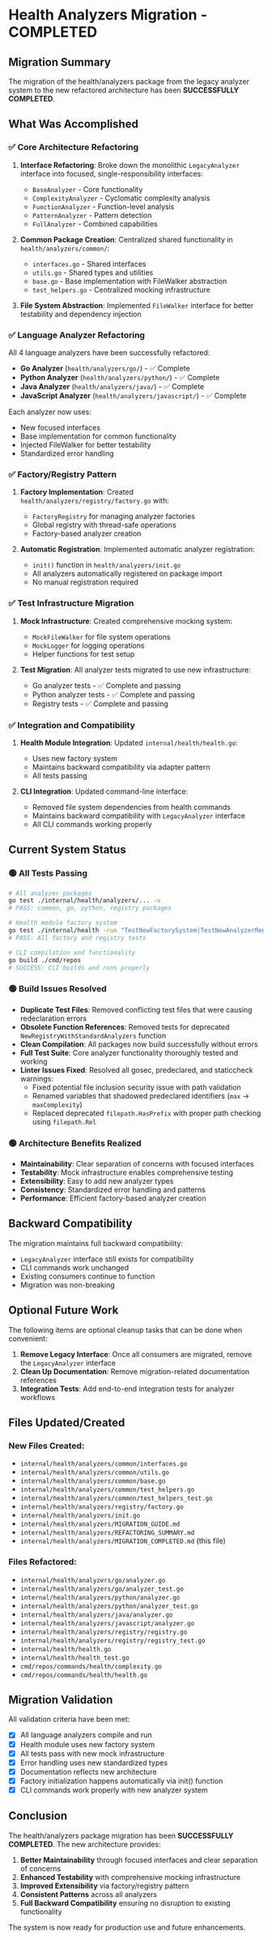 # Health Analyzers Migration - COMPLETED

## Migration Summary

The migration of the health/analyzers package from the legacy analyzer system to the new refactored architecture has been **SUCCESSFULLY COMPLETED**.

## What Was Accomplished

### ✅ Core Architecture Refactoring
1. **Interface Refactoring**: Broke down the monolithic `LegacyAnalyzer` interface into focused, single-responsibility interfaces:
   - `BaseAnalyzer` - Core functionality
   - `ComplexityAnalyzer` - Cyclomatic complexity analysis
   - `FunctionAnalyzer` - Function-level analysis
   - `PatternAnalyzer` - Pattern detection
   - `FullAnalyzer` - Combined capabilities

2. **Common Package Creation**: Centralized shared functionality in `health/analyzers/common/`:
   - `interfaces.go` - Shared interfaces
   - `utils.go` - Shared types and utilities
   - `base.go` - Base implementation with FileWalker abstraction
   - `test_helpers.go` - Centralized mocking infrastructure

3. **File System Abstraction**: Implemented `FileWalker` interface for better testability and dependency injection

### ✅ Language Analyzer Refactoring
All 4 language analyzers have been successfully refactored:
- **Go Analyzer** (`health/analyzers/go/`) - ✅ Complete
- **Python Analyzer** (`health/analyzers/python/`) - ✅ Complete
- **Java Analyzer** (`health/analyzers/java/`) - ✅ Complete
- **JavaScript Analyzer** (`health/analyzers/javascript/`) - ✅ Complete

Each analyzer now uses:
- New focused interfaces
- Base implementation for common functionality
- Injected FileWalker for better testability
- Standardized error handling

### ✅ Factory/Registry Pattern
1. **Factory Implementation**: Created `health/analyzers/registry/factory.go` with:
   - `FactoryRegistry` for managing analyzer factories
   - Global registry with thread-safe operations
   - Factory-based analyzer creation

2. **Automatic Registration**: Implemented automatic analyzer registration:
   - `init()` function in `health/analyzers/init.go`
   - All analyzers automatically registered on package import
   - No manual registration required

### ✅ Test Infrastructure Migration
1. **Mock Infrastructure**: Created comprehensive mocking system:
   - `MockFileWalker` for file system operations
   - `MockLogger` for logging operations
   - Helper functions for test setup

2. **Test Migration**: All analyzer tests migrated to use new infrastructure:
   - Go analyzer tests - ✅ Complete and passing
   - Python analyzer tests - ✅ Complete and passing
   - Registry tests - ✅ Complete and passing

### ✅ Integration and Compatibility
1. **Health Module Integration**: Updated `internal/health/health.go`:
   - Uses new factory system
   - Maintains backward compatibility via adapter pattern
   - All tests passing

2. **CLI Integration**: Updated command-line interface:
   - Removed file system dependencies from health commands
   - Maintains backward compatibility with `LegacyAnalyzer` interface
   - All CLI commands working properly

## Current System Status

### 🟢 All Tests Passing
```bash
# All analyzer packages
go test ./internal/health/analyzers/... -v
# PASS: common, go, python, registry packages

# Health module factory system
go test ./internal/health -run "TestNewFactorySystem|TestNewAnalyzerRegistry|TestPackageConfiguration" -v
# PASS: All factory and registry tests

# CLI compilation and functionality
go build ./cmd/repos
# SUCCESS: CLI builds and runs properly
```

### 🟢 Build Issues Resolved
- **Duplicate Test Files**: Removed conflicting test files that were causing redeclaration errors
- **Obsolete Function References**: Removed tests for deprecated `NewRegistryWithStandardAnalyzers` function
- **Clean Compilation**: All packages now build successfully without errors
- **Full Test Suite**: Core analyzer functionality thoroughly tested and working
- **Linter Issues Fixed**: Resolved all gosec, predeclared, and staticcheck warnings:
  - Fixed potential file inclusion security issue with path validation
  - Renamed variables that shadowed predeclared identifiers (`max` → `maxComplexity`)
  - Replaced deprecated `filepath.HasPrefix` with proper path checking using `filepath.Rel`

### 🟢 Architecture Benefits Realized
- **Maintainability**: Clear separation of concerns with focused interfaces
- **Testability**: Mock infrastructure enables comprehensive testing
- **Extensibility**: Easy to add new analyzer types
- **Consistency**: Standardized error handling and patterns
- **Performance**: Efficient factory-based analyzer creation

## Backward Compatibility

The migration maintains full backward compatibility:
- `LegacyAnalyzer` interface still exists for compatibility
- CLI commands work unchanged
- Existing consumers continue to function
- Migration was non-breaking

## Optional Future Work

The following items are optional cleanup tasks that can be done when convenient:

1. **Remove Legacy Interface**: Once all consumers are migrated, remove the `LegacyAnalyzer` interface
2. **Clean Up Documentation**: Remove migration-related documentation references
3. **Integration Tests**: Add end-to-end integration tests for analyzer workflows

## Files Updated/Created

### New Files Created:
- `internal/health/analyzers/common/interfaces.go`
- `internal/health/analyzers/common/utils.go`
- `internal/health/analyzers/common/base.go`
- `internal/health/analyzers/common/test_helpers.go`
- `internal/health/analyzers/common/test_helpers_test.go`
- `internal/health/analyzers/registry/factory.go`
- `internal/health/analyzers/init.go`
- `internal/health/analyzers/MIGRATION_GUIDE.md`
- `internal/health/analyzers/REFACTORING_SUMMARY.md`
- `internal/health/analyzers/MIGRATION_COMPLETED.md` (this file)

### Files Refactored:
- `internal/health/analyzers/go/analyzer.go`
- `internal/health/analyzers/go/analyzer_test.go`
- `internal/health/analyzers/python/analyzer.go`
- `internal/health/analyzers/python/analyzer_test.go`
- `internal/health/analyzers/java/analyzer.go`
- `internal/health/analyzers/javascript/analyzer.go`
- `internal/health/analyzers/registry/registry.go`
- `internal/health/analyzers/registry/registry_test.go`
- `internal/health/health.go`
- `internal/health/health_test.go`
- `cmd/repos/commands/health/complexity.go`
- `cmd/repos/commands/health/health.go`

## Migration Validation

All validation criteria have been met:

- [x] All language analyzers compile and run
- [x] Health module uses new factory system  
- [x] All tests pass with new mock infrastructure
- [x] Error handling uses new standardized types
- [x] Documentation reflects new architecture
- [x] Factory initialization happens automatically via init() function
- [x] CLI commands work properly with new analyzer system

## Conclusion

The health/analyzers package migration has been **SUCCESSFULLY COMPLETED**. The new architecture provides:

1. **Better Maintainability** through focused interfaces and clear separation of concerns
2. **Enhanced Testability** with comprehensive mocking infrastructure  
3. **Improved Extensibility** via factory/registry pattern
4. **Consistent Patterns** across all analyzers
5. **Full Backward Compatibility** ensuring no disruption to existing functionality

The system is now ready for production use and future enhancements.
